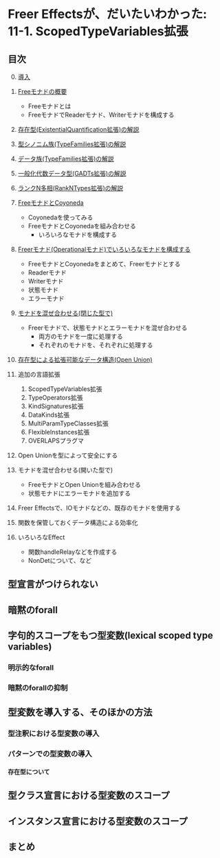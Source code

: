 Freer Effectsが、だいたいわかった: 11-1. ScopedTypeVariables拡張
================================================================

目次
----

0. [導入](../prelude.md)

1. [Freeモナドの概要](../free-monad/free-monad.md)
	* Freeモナドとは
	* FreeモナドでReaderモナド、Writerモナドを構成する
2. [存在型(ExistentialQuantification拡張)の解説](
	../existential-quantification/existentials.md )
3. [型シノニム族(TypeFamilies拡張)の解説](./type-synonym-family.md)
4. [データ族(TypeFamilies拡張)の解説](../type-families/data-family.md)
5. [一般化代数データ型(GADTs拡張)の解説](../gadts/gadts.md)
6. [ランクN多相(RankNTypes拡張)の解説](../rank-n-types/rank-n-types.md)
7. [FreeモナドとCoyoneda](../free-coyoneda/free_coyoneda.md)
	* Coyonedaを使ってみる
	* FreeモナドとCoyonedaを組み合わせる
		+ いろいろなモナドを構成する
8. [Freerモナド(Operationalモナド)でいろいろなモナドを構成する](
	../freer-monad/freer-monad.md )
	* FreeモナドとCoyonedaをまとめて、Freerモナドとする
	* Readerモナド
	* Writerモナド
	* 状態モナド
	* エラーモナド
9. [モナドを混ぜ合わせる(閉じた型で)](
	../closed-mix/closed-mix.md )
	* Freerモナドで、状態モナドとエラーモナドを混ぜ合わせる
		+ 両方のモナドを一度に処理する
		+ それぞれのモナドを、それぞれに処理する
10. [存在型による拡張可能なデータ構造(Open Union)](
	../open-union/open-union.md )
11. 追加の言語拡張
	1. ScopedTypeVariables拡張
	2. TypeOperators拡張
	3. KindSignatures拡張
	4. DataKinds拡張
	5. MultiParamTypeClasses拡張
	6. FlexibleInstances拡張
	7. OVERLAPSプラグマ
12. Open Unionを型によって安全にする
13. モナドを混ぜ合わせる(開いた型で)
	* FreeモナドとOpen Unionを組み合わせる
	* 状態モナドにエラーモナドを追加する
14. Freer Effectsで、IOモナドなどの、既存のモナドを使用する
15. 関数を保管しておくデータ構造による効率化
16. いろいろなEffect
	* 関数handleRelayなどを作成する
	* NonDetについて、など

型宣言がつけられない
--------------------

暗黙のforall
------------

字句的スコープをもつ型変数(lexical scoped type variables)
---------------------------------------------------------

### 明示的なforall

### 暗黙のforallの抑制

型変数を導入する、そのほかの方法
--------------------------------

### 型注釈における型変数の導入

### パターンでの型変数の導入

#### 存在型について

型クラス宣言における型変数のスコープ
------------------------------------

インスタンス宣言における型変数のスコープ
----------------------------------------

まとめ
------

